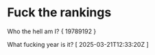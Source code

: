 # Fuck the rankings

Who the hell am I?
{ 19789192 }

What fucking year is it?
[ 2025-03-21T12:33:20Z ]
